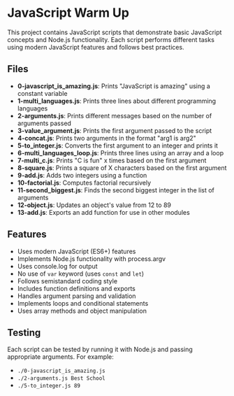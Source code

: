 # JavaScript Warm Up

This project contains JavaScript scripts that demonstrate basic JavaScript concepts and Node.js functionality. Each script performs different tasks using modern JavaScript features and follows best practices.

## Files

- **0-javascript_is_amazing.js**: Prints "JavaScript is amazing" using a constant variable
- **1-multi_languages.js**: Prints three lines about different programming languages
- **2-arguments.js**: Prints different messages based on the number of arguments passed
- **3-value_argument.js**: Prints the first argument passed to the script
- **4-concat.js**: Prints two arguments in the format "arg1 is arg2"
- **5-to_integer.js**: Converts the first argument to an integer and prints it
- **6-multi_languages_loop.js**: Prints three lines using an array and a loop
- **7-multi_c.js**: Prints "C is fun" x times based on the first argument
- **8-square.js**: Prints a square of X characters based on the first argument
- **9-add.js**: Adds two integers using a function
- **10-factorial.js**: Computes factorial recursively
- **11-second_biggest.js**: Finds the second biggest integer in the list of arguments
- **12-object.js**: Updates an object's value from 12 to 89
- **13-add.js**: Exports an add function for use in other modules

## Features

- Uses modern JavaScript (ES6+) features
- Implements Node.js functionality with process.argv
- Uses console.log for output
- No use of `var` keyword (uses `const` and `let`)
- Follows semistandard coding style
- Includes function definitions and exports
- Handles argument parsing and validation
- Implements loops and conditional statements
- Uses array methods and object manipulation

## Testing

Each script can be tested by running it with Node.js and passing appropriate arguments. For example:
- `./0-javascript_is_amazing.js`
- `./2-arguments.js Best School`
- `./5-to_integer.js 89` 